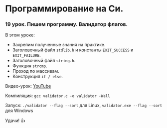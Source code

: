 # Программирование на Си.

### 19 урок. Пишем программу. Валидатор флагов.

В этом уроке:

* Закрепим полученные знания на практике.
* Заголовочный файл `stdlib.h` и константы `EXIT_SUCCESS` и `EXIT_FAILURE`.
* Заголовочный файл `string.h`.
* Функция `strcmp`.
* Проход по массивам.
* Конструкция `if / else`.

Видео-урок: [YouTube](https://www.youtube.com/watch?v=_vUpHQVRwlM)

Компиляция: `gcc validator.c -o validator -Wall`

Запуск: `./validator --flag --sort` для Linux, `validator.exe --flag --sort` для Windows

Удачи! :+1:
